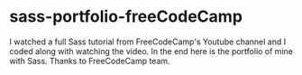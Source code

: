 # sass-portfolio-freeCodeCamp
I watched a full Sass tutorial from FreeCodeCamp's Youtube channel and I coded along with watching the video. In the end here is the portfolio of mine with Sass. Thanks to FreeCodeCamp team. 
